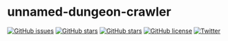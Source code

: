 # unnamed-dungeon-crawler

[![GitHub issues](https://img.shields.io/github/issues/rex64/unnamed-dungeon-crawler.svg)](https://github.com/rex64/unnamed-dungeon-crawler/issues)
[![GitHub stars](https://img.shields.io/github/stars/rex64/unnamed-dungeon-crawler.svg)](https://github.com/rex64/unnamed-dungeon-crawler/stargazers)
[![GitHub stars](https://img.shields.io/github/stars/rex64/unnamed-dungeon-crawler.svg)](https://github.com/rex64/unnamed-dungeon-crawler/stargazers)
[![GitHub license](https://img.shields.io/badge/license-MIT-blue.svg)](https://raw.githubusercontent.com/rex64/unnamed-dungeon-crawler/master/LICENSE)
[![Twitter](https://img.shields.io/twitter/url/https/github.com/rex64/unnamed-dungeon-crawler.svg?style=social)](https://twitter.com/rex64_)
